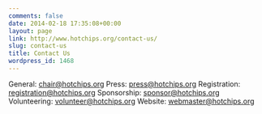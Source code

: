 ```yaml
---
comments: false
date: 2014-02-18 17:35:08+00:00
layout: page
link: http://www.hotchips.org/contact-us/
slug: contact-us
title: Contact Us
wordpress_id: 1468
---
```


General: [chair@hotchips.org](mailto:chair@hotchips.org)
Press: [press@hotchips.org](mailto:press@hotchips.org)
Registration: [registration@hotchips.org](mailto:registration@hotchips.org)
Sponsorship: [sponsor@hotchips.org](mailto:sponsor@hotchips.org)
Volunteering: [volunteer@hotchips.org](mailto:volunteer@hotchips.org)
Website: [webmaster@hotchips.org](mailto:webmaster@hotchips.org)		
